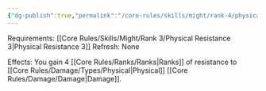 ```yaml
---
{"dg-publish":true,"permalink":"/core-rules/skills/might/rank-4/physical-resistance-4/"}
---
```


Requirements: [[Core Rules/Skills/Might/Rank 3/Physical Resistance 3\|Physical Resistance 3]]
Refresh: None

Effects:
You gain 4 [[Core Rules/Ranks/Ranks\|Ranks]] of resistance to [[Core Rules/Damage/Types/Physical\|Physical]] [[Core Rules/Damage/Damage\|Damage]].